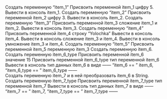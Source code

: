 Создать переменную “item_1”
Присвоить переменной item_1 цифру 5.
Вывести в консоль item_1.
Создать переменную “item_2”
Присвоить переменной item_2 цифру 3.
Вывести в консоль item_2.
Создать переменную “item_3”
Присвоить переменной item_3 сложение item_1 и item_2.
Вывести в консоль item_3.
Создать переменную “item_4”
Присвоить переменной item_4 строку “Yolochka”
Вывести в консоль item_4.
Вывести в консоль сложение item_3 и item_4.
Вывести в консоль умножение item_3 и item_4.
Создать переменную “item_5”
Присвоить переменной item_5 переменную item_3
Создать переменную item_6.
Создать переменную item_6_type
Присвоить переменной item_6 значение 15
Присвоить переменной item_6_type тип переменной item_6
Вывести в консоль тип данных item_6 в виде ——  “item_6 == ”  item_6,  “item_6_type == ”  item_6_type ——  
Создать переменную item_7 и в ней преобразовать item_6 в String.
Создать переменную item_7_type
Присвоить переменной item_7_type тип переменной item_7
Вывести в консоль тип данных item_7 в виде ——  “item_7 == ”  item_7,  “item_7_type == ”  item_7_type ——  

